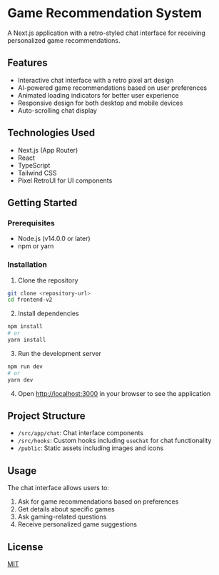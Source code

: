 # Game Recommendation System

A Next.js application with a retro-styled chat interface for receiving personalized game recommendations.

## Features

- Interactive chat interface with a retro pixel art design
- AI-powered game recommendations based on user preferences
- Animated loading indicators for better user experience
- Responsive design for both desktop and mobile devices
- Auto-scrolling chat display

## Technologies Used

- Next.js (App Router)
- React
- TypeScript
- Tailwind CSS
- Pixel RetroUI for UI components

## Getting Started

### Prerequisites

- Node.js (v14.0.0 or later)
- npm or yarn

### Installation

1. Clone the repository

```bash
git clone <repository-url>
cd frontend-v2
```

2. Install dependencies

```bash
npm install
# or
yarn install
```

3. Run the development server

```bash
npm run dev
# or
yarn dev
```

4. Open [http://localhost:3000](http://localhost:3000) in your browser to see the application

## Project Structure

- `/src/app/chat`: Chat interface components
- `/src/hooks`: Custom hooks including `useChat` for chat functionality
- `/public`: Static assets including images and icons

## Usage

The chat interface allows users to:

1. Ask for game recommendations based on preferences
2. Get details about specific games
3. Ask gaming-related questions
4. Receive personalized game suggestions

## License

[MIT](LICENSE)
